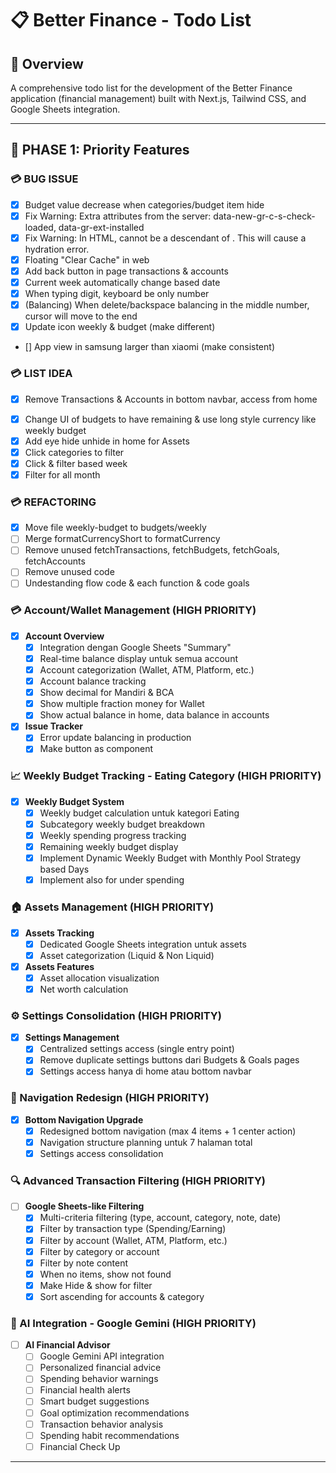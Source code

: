 # 📋 Better Finance - Todo List

## 🎯 Overview
A comprehensive todo list for the development of the Better Finance application (financial management) built with Next.js, Tailwind CSS, and Google Sheets integration.

---

## 🚀 **PHASE 1: Priority Features**

### 💳 BUG ISSUE
- [x] Budget value decrease when categories/budget item hide
- [x] Fix Warning: Extra attributes from the server: data-new-gr-c-s-check-loaded, data-gr-ext-installed
- [x] Fix Warning: In HTML, <a> cannot be a descendant of <a>. This will cause a hydration error.
- [x] Floating "Clear Cache" in web
- [x] Add back button in page transactions & accounts
- [x] Current week automatically change based date
- [x] When typing digit, keyboard be only number
- [x] (Balancing) When delete/backspace balancing in the middle number, cursor will move to the end
- [x] Update icon weekly & budget (make different)
- [] App view in samsung larger than xiaomi (make consistent)

### 💳 LIST IDEA
- [x] Remove Transactions & Accounts in bottom navbar, access from home
<!-- - [ ] Change transactions to be like Livin' Mandiri -->
<!-- - [ ] Change count transactions per day to sum of spending per day -->
<!-- - [ ] Click accounts to filter -->
- [x] Change UI of budgets to have remaining & use long style currency like weekly budget 
- [x] Add eye hide unhide in home for Assets
- [x] Click categories to filter
- [x] Click & filter based week 
- [x] Filter for all month

### 💳 REFACTORING
- [x] Move file weekly-budget to budgets/weekly
- [ ] Merge formatCurrencyShort to formatCurrency
- [ ] Remove unused fetchTransactions, fetchBudgets, fetchGoals, fetchAccounts
- [ ] Remove unused code
- [ ] Undestanding flow code & each function & code goals

### 💳 Account/Wallet Management (HIGH PRIORITY)
- [x] **Account Overview**
  - [x] Integration dengan Google Sheets "Summary"
  - [x] Real-time balance display untuk semua account
  - [x] Account categorization (Wallet, ATM, Platform, etc.)
  - [x] Account balance tracking
  - [x] Show decimal for Mandiri & BCA
  - [x] Show multiple fraction money for Wallet
  - [x] Show actual balance in home, data balance in accounts

- [x] **Issue Tracker**
  - [x] Error update balancing in production
  - [x] Make button as component

### 📈 Weekly Budget Tracking - Eating Category (HIGH PRIORITY)
- [x] **Weekly Budget System**
  - [x] Weekly budget calculation untuk kategori Eating
  - [x] Subcategory weekly budget breakdown
  - [x] Weekly spending progress tracking
  - [x] Remaining weekly budget display
  - [x] Implement Dynamic Weekly Budget with Monthly Pool Strategy based Days
  - [x] Implement also for under spending

### 🏠 Assets Management (HIGH PRIORITY)
- [x] **Assets Tracking**
  - [x] Dedicated Google Sheets integration untuk assets
  - [x] Asset categorization (Liquid & Non Liquid)

- [x] **Assets Features**
  - [x] Asset allocation visualization
  - [x] Net worth calculation

### ⚙️ Settings Consolidation (HIGH PRIORITY)
- [x] **Settings Management**
  - [x] Centralized settings access (single entry point)
  - [x] Remove duplicate settings buttons dari Budgets & Goals pages
  - [x] Settings access hanya di home atau bottom navbar

### 🧭 Navigation Redesign (HIGH PRIORITY)
- [x] **Bottom Navigation Upgrade**
  - [x] Redesigned bottom navigation (max 4 items + 1 center action)
  - [x] Navigation structure planning untuk 7 halaman total
  - [x] Settings access consolidation

### 🔍 Advanced Transaction Filtering (HIGH PRIORITY)
- [ ] **Google Sheets-like Filtering**
  - [x] Multi-criteria filtering (type, account, category, note, date)
  - [x] Filter by transaction type (Spending/Earning)
  - [x] Filter by account (Wallet, ATM, Platform, etc.)
  - [x] Filter by category or account
  - [x] Filter by note content
  - [x] When no items, show not found
  - [x] Make Hide & show for filter
  - [x] Sort ascending for accounts & category

### 🤖 AI Integration - Google Gemini (HIGH PRIORITY)
- [ ] **AI Financial Advisor**
  - [ ] Google Gemini API integration
  - [ ] Personalized financial advice
  - [ ] Spending behavior warnings
  - [ ] Financial health alerts
  - [ ] Smart budget suggestions
  - [ ] Goal optimization recommendations
  - [ ] Transaction behavior analysis
  - [ ] Spending habit recommendations
  - [ ] Financial Check Up

---

<!-- ## 🎨 **PHASE 2: Recommended Features (Optional)**

### 📊 Dashboard Improvements (RECOMMENDED)
- [ ] **Dashboard Analytics**
  - [ ] Tambah grafik trend spending bulanan
  - [ ] Implementasi chart.js atau recharts untuk visualisasi data
  - [ ] Quick stats cards dengan perbandingan bulan sebelumnya
  - [ ] Spending pattern analysis

- [ ] **Dashboard Customization**
  - [ ] Widget arrangement (drag & drop)
  - [ ] Customizable quick actions
  - [ ] Personal finance tips widget
  - [ ] Recent activity dengan filter

### 💰 Transaction Management (RECOMMENDED)
- [ ] **Transaction CRUD Operations**
  - [ ] Form untuk add/edit/delete transactions
  - [ ] Bulk import dari CSV/Excel
  - [ ] Transaction templates untuk recurring expenses
  - [ ] Photo attachment untuk receipts

- [ ] **Transaction Features**
  - [ ] Search functionality dengan debounce
  - [ ] Transaction categorization suggestions
  - [ ] Duplicate transaction detection

### 📈 Budget Management (RECOMMENDED)
- [ ] **Budget Planning**
  - [ ] Budget templates untuk kategori
  - [ ] Auto-budget suggestions berdasarkan historical data
  - [ ] Budget rollover untuk sisa bulan sebelumnya
  - [ ] Budget alerts dan notifications

- [ ] **Budget Analytics**
  - [ ] Budget vs actual comparison charts
  - [ ] Spending trend analysis per kategori
  - [ ] Budget performance metrics
  - [ ] Forecasting untuk bulan depan

### 🎯 Goals Management (RECOMMENDED)
- [ ] **Goal Setting**
  - [ ] Smart goal recommendations
  - [ ] Goal progress tracking dengan milestones
  - [ ] Goal sharing dan collaboration
  - [ ] Goal achievement celebrations

- [ ] **Goal Analytics**
  - [ ] Goal completion timeline
  - [ ] Savings rate analysis
  - [ ] Goal impact pada budget
  - [ ] Goal performance insights

---

## 🎨 **PHASE 2: UI/UX Improvements (RECOMMENDED)**

### 🖥️ Design System
- [ ] **Component Library**
  - [ ] Standardize semua komponen UI
  - [ ] Create reusable component library
  - [ ] Implement design tokens
  - [ ] Dark mode implementation

- [ ] **Responsive Design**
  - [ ] Mobile-first optimization
  - [ ] Tablet layout improvements
  - [ ] Desktop experience enhancement
  - [ ] Cross-browser compatibility

### 🎭 User Experience
- [ ] **Navigation & Flow**
  - [ ] Redesigned bottom navigation (max 4 items + 1 center action)
  - [ ] Central quick action button (QRIS scan or main feature)
  - [ ] Breadcrumb navigation
  - [ ] Gesture-based navigation
  - [ ] Settings access consolidation (single entry point)

- [ ] **Settings Management**
  - [ ] Centralized settings access
  - [ ] Remove duplicate settings buttons
  - [ ] Settings page redesign
  - [ ] User preferences management

- [ ] **Accessibility**
  - [ ] WCAG 2.1 compliance
  - [ ] Screen reader support
  - [ ] Keyboard navigation
  - [ ] High contrast mode

### 🎨 Visual Enhancements
- [ ] **Animations & Transitions**
  - [ ] Smooth page transitions
  - [ ] Loading animations
  - [ ] Micro-interactions
  - [ ] Skeleton loading states

- [ ] **Theming**
  - [ ] Multiple color themes
  - [ ] Custom theme creation
  - [ ] Theme persistence
  - [ ] Seasonal themes

### ⚡ Quick Actions & Features
- [ ] **Central Quick Action**
  - [ ] QRIS scanner integration
  - [ ] Quick transaction entry
  - [ ] Voice input for transactions
  - [ ] Camera receipt scanning

- [ ] **Quick Access Features**
  - [ ] Floating action button
  - [ ] Swipe gestures
  - [ ] Shortcut keys
  - [ ] Widget support

---

## 🔧 **PHASE 3: Data Management & Integration (RECOMMENDED)**

### 📊 Google Sheets Integration
- [ ] **Data Sync**
  - [ ] Real-time data synchronization
  - [ ] Conflict resolution
  - [ ] Data validation
  - [ ] Error handling & retry logic

- [ ] **Sheet Management**
  - [ ] Dynamic sheet creation
  - [ ] Sheet template management
  - [ ] Data backup & restore
  - [ ] Sheet sharing permissions

- [ ] **New Sheet Integrations**
  - [ ] "Summary" sheet integration untuk Account/Wallet
  - [ ] Dedicated "Assets" sheet creation
  - [ ] Weekly budget tracking sheet
  - [ ] AI insights data storage sheet

### 💾 Local Storage
- [ ] **Offline Support**
  - [ ] Local data caching
  - [ ] Offline transaction entry
  - [ ] Sync when online
  - [ ] Data conflict resolution

- [ ] **Data Management**
  - [ ] Data export (CSV, PDF, Excel)
  - [ ] Data import validation
  - [ ] Data cleanup tools
  - [ ] Data migration utilities

---

## ⚡ **PHASE 4: Performance Optimization (RECOMMENDED)**

### 🚀 Performance
- [ ] **Loading Optimization**
  - [ ] Code splitting
  - [ ] Lazy loading components
  - [ ] Image optimization
  - [ ] Bundle size optimization

- [ ] **Caching Strategy**
  - [ ] Service worker optimization
  - [ ] API response caching
  - [ ] Static asset caching
  - [ ] Database query optimization

### 📱 PWA Enhancement
- [ ] **Progressive Web App**
  - [ ] App installation prompts
  - [ ] Push notifications
  - [ ] Background sync
  - [ ] App shortcuts

- [ ] **Mobile Experience**
  - [ ] Touch gestures
  - [ ] Haptic feedback
  - [ ] Biometric authentication
  - [ ] Camera integration

---

## 🧪 **PHASE 5: Testing & Quality Assurance (RECOMMENDED)**

### 🔍 Testing
- [ ] **Unit Testing**
  - [ ] Jest setup
  - [ ] Component testing
  - [ ] Utility function testing
  - [ ] Hook testing

- [ ] **Integration Testing**
  - [ ] API integration tests
  - [ ] Google Sheets integration tests
  - [ ] End-to-end testing
  - [ ] Cross-browser testing

### 🛡️ Quality Assurance
- [ ] **Code Quality**
  - [ ] ESLint configuration
  - [ ] Prettier setup
  - [ ] TypeScript migration
  - [ ] Code review process

- [ ] **Security**
  - [ ] Input validation
  - [ ] XSS protection
  - [ ] CSRF protection
  - [ ] Data encryption

---

## 📚 **PHASE 6: Documentation & Deployment (RECOMMENDED)**

### 📖 Documentation
- [ ] **Technical Documentation**
  - [ ] API documentation
  - [ ] Component documentation
  - [ ] Setup guide
  - [ ] Architecture documentation

- [ ] **User Documentation**
  - [ ] User manual
  - [ ] Feature guides
  - [ ] FAQ
  - [ ] Video tutorials

### 🚀 Deployment
- [ ] **CI/CD Pipeline**
  - [ ] GitHub Actions setup
  - [ ] Automated testing
  - [ ] Build optimization
  - [ ] Deployment automation

- [ ] **Production Setup**
  - [ ] Environment configuration
  - [ ] Monitoring setup
  - [ ] Error tracking
  - [ ] Performance monitoring

---

## 🔮 **PHASE 7: Advanced Features (RECOMMENDED)**

### 🤖 AI & Analytics (RECOMMENDED)
- [ ] **Smart Insights**
  - [ ] Spending pattern analysis
  - [ ] Budget recommendations
  - [ ] Goal suggestions
  - [ ] Financial health score
  - [ ] Transaction behavior analysis
  - [ ] Spending habit recommendations

- [ ] **Predictive Analytics**
  - [ ] Spending forecasting
  - [ ] Budget optimization
  - [ ] Goal achievement prediction
  - [ ] Risk assessment
  - [ ] Financial trend analysis

### 📊 Advanced Analytics & Filtering (RECOMMENDED)
- [ ] **Transaction Analytics**
  - [ ] Filter presets dan saved filters
  - [ ] Export filtered data
  - [ ] Advanced search dengan regex support

- [ ] **Financial Analytics**
  - [ ] Category-wise spending trends
  - [ ] Monthly/yearly comparisons
  - [ ] Cash flow analysis
  - [ ] Financial health indicators

### 🔗 Integrations (RECOMMENDED)
- [ ] **Bank Integration**
  - [ ] Open banking API
  - [ ] Account aggregation
  - [ ] Transaction categorization
  - [ ] Balance monitoring

- [ ] **Third-party Services**
  - [ ] Investment tracking
  - [ ] Bill reminders
  - [ ] Price comparison
  - [ ] Financial news

### 👥 Collaboration (RECOMMENDED)
- [ ] **Multi-user Support**
  - [ ] Family budget sharing
  - [ ] Role-based permissions
  - [ ] Shared goals
  - [ ] Expense splitting

- [ ] **Social Features**
  - [ ] Financial challenges
  - [ ] Community features
  - [ ] Achievement sharing
  - [ ] Financial education

---

## ✅ **APPROVAL SYSTEM**

### 📋 **How to Use This Todo List**
1. **Phase 1** berisi fitur-fitur yang Anda minta (HIGH PRIORITY)
2. **Phase 2-7** berisi rekomendasi saya (RECOMMENDED)
3. **Setelah Anda setujui** fitur recommended, baru akan dipindahkan ke todo list aktif
4. **Update progress** secara berkala untuk tracking development

### 🎯 **Current Active Todo List**
- [ ] Account/Wallet Management
- [ ] Assets Management  
- [ ] Settings Consolidation
- [ ] Navigation Redesign
- [ ] Weekly Budget Tracking (Eating)
- [ ] Advanced Transaction Filtering
- [ ] AI Integration (Google Gemini)

### 📝 **Recommended Features (Pending Approval)**
- [ ] Dashboard Improvements
- [ ] Transaction CRUD Operations
- [ ] Budget Management Enhancements
- [ ] Goals Management Enhancements
- [ ] UI/UX Improvements
- [ ] Performance Optimization
- [ ] Testing & Quality Assurance
- [ ] Documentation & Deployment
- [ ] Advanced Features

---

## 🎯 **Priority Matrix**

### 🔥 **High Priority (Immediate) - USER REQUESTED**
1. **Account/Wallet Management**
   - Integration dengan Google Sheets "Summary"
   - Real-time balance display
   - Account categorization
2. **Assets Management**
   - Dedicated Google Sheets integration
   - Asset categorization dan tracking
   - Net worth calculation
3. **Settings Consolidation**
   - Single entry point untuk settings
   - Remove duplicate settings buttons
4. **Navigation Redesign**
   - Bottom navbar redesign (4 items + center action)
   - Central quick action button (QRIS scanner)
5. **Weekly Budget Tracking (Eating)**
   - Weekly budget calculation
   - Weekly progress tracking
6. **Advanced Transaction Filtering**
   - Google Sheets-like filtering system
   - Multi-criteria filtering
7. **AI Integration (Google Gemini)**
   - API integration
   - Financial advice dan insights

### ⚡ **Medium Priority (Next 3 months) - RECOMMENDED**
1. **Dashboard Improvements**
   - Analytics dengan grafik trend
   - Customizable widgets
   - Quick stats cards
2. **Transaction CRUD Operations**
   - Add/edit/delete transactions
   - Bulk import/export
   - Photo attachment untuk receipts
3. **Budget Management Enhancements**
   - Budget templates
   - Auto-budget suggestions
   - Budget rollover
4. **Goals Management Enhancements**
   - Smart goal recommendations
   - Progress tracking dengan milestones
   - Goal sharing dan collaboration
5. **UI/UX Improvements**
   - Design system standardization
   - Responsive design improvements
   - Accessibility enhancements

### 💡 **Low Priority (Future) - RECOMMENDED**
1. **Performance Optimization**
   - Code splitting
   - Lazy loading
   - Bundle optimization
2. **Testing & Quality Assurance**
   - Unit testing
   - Integration testing
   - Security enhancements
3. **Documentation & Deployment**
   - Technical documentation
   - User manual
   - CI/CD pipeline
4. **Advanced Features**
   - Bank integrations
   - Social features
   - Third-party integrations
5. **Collaboration Features**
   - Multi-user support
   - Family budget sharing
   - Role-based permissions

---

## 📊 **Progress Tracking**

### ✅ **Completed**
- [x] Project structure analysis
- [x] Basic PWA setup
- [x] Google Sheets integration
- [x] Core pages (Dashboard, Transactions, Budgets, Goals)
- [x] Basic UI components
- [x] Todo list creation dan planning

### 🚧 **In Progress**
- [x] Todo list restructure dengan approval system
- [x] Priority features identification
- [ ] Planning untuk halaman baru (Account, Assets)
- [ ] Navigation redesign planning

### ⏳ **Planned**
- [ ] All items in Phase 1 (Priority Features)
- [ ] Approved items from Phase 2-7 (Recommended Features)

---

## 📋 **APPROVAL PROCESS**

### 🔄 **How to Approve Recommended Features**
1. **Review** fitur-fitur di Phase 2-7 (RECOMMENDED)
2. **Select** fitur yang ingin dikerjakan
3. **Inform** saya untuk memindahkan ke todo list aktif
4. **Update** priority matrix sesuai kebutuhan
5. **Track** progress development

### 📝 **Approval Status**
- [ ] **Dashboard Improvements** - Pending Approval
- [ ] **Transaction CRUD Operations** - Pending Approval  
- [ ] **Budget Management Enhancements** - Pending Approval
- [ ] **Goals Management Enhancements** - Pending Approval
- [ ] **UI/UX Improvements** - Pending Approval
- [ ] **Performance Optimization** - Pending Approval
- [ ] **Testing & Quality Assurance** - Pending Approval
- [ ] **Documentation & Deployment** - Pending Approval
- [ ] **Advanced Features** - Pending Approval

### 🎯 **Next Steps**
1. **Start dengan Phase 1** (Priority Features)
2. **Review dan approve** fitur recommended yang diinginkan
3. **Update todo list** sesuai approval
4. **Begin development** dengan prioritas yang jelas

---

## 🎯 **Success Metrics**

### 📈 **Technical Metrics**
- [ ] Page load time < 2 seconds
- [ ] Lighthouse score > 90
- [ ] Test coverage > 80%
- [ ] Zero critical security vulnerabilities

### 👥 **User Experience Metrics**
- [ ] User engagement increase
- [ ] Feature adoption rate
- [ ] User satisfaction score
- [ ] App store rating > 4.5

---

## 📝 **Notes**

### 🔧 **Technical Stack**
- **Frontend**: Next.js 14, React 18, Tailwind CSS
- **State Management**: SWR for data fetching
- **PWA**: next-pwa
- **Data Source**: Google Sheets API
- **Deployment**: Vercel (recommended)

### 🎨 **Design Principles**
- Mobile-first approach
- Clean and minimal design
- Consistent color scheme
- Intuitive navigation
- Accessibility-first

### 🚀 **Development Guidelines**
- Follow React best practices
- Use TypeScript for type safety
- Implement proper error handling
- Write comprehensive tests
- Document all features

---

*Last Updated: 3 Septmber 2025
*Version: 1.0*
*Maintainer: Abu Abdirohman* -->
